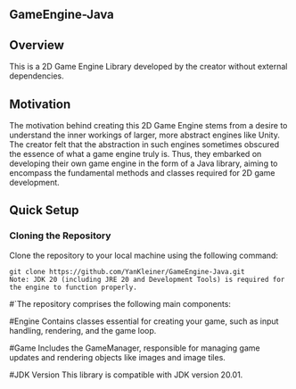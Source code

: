 ## GameEngine-Java

## Overview
This is a 2D Game Engine Library developed by the creator without external dependencies.

## Motivation
The motivation behind creating this 2D Game Engine stems from a desire to understand the inner workings of larger, more abstract engines like Unity. The creator felt that the abstraction in such engines sometimes obscured the essence of what a game engine truly is. Thus, they embarked on developing their own game engine in the form of a Java library, aiming to encompass the fundamental methods and classes required for 2D game development.

## Quick Setup
### Cloning the Repository
Clone the repository to your local machine using the following command:

```shell
git clone https://github.com/YanKleiner/GameEngine-Java.git
Note: JDK 20 (including JRE 20 and Development Tools) is required for the engine to function properly.
```

#`The repository comprises the following main components:

#Engine
Contains classes essential for creating your game, such as input handling, rendering, and the game loop.

#Game
Includes the GameManager, responsible for managing game updates and rendering objects like images and image tiles.

#JDK Version
This library is compatible with JDK version 20.01.

